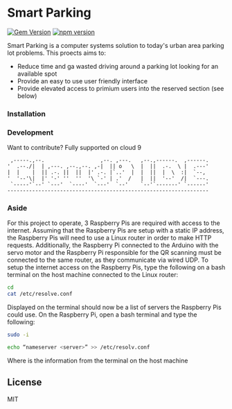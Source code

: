 # Smart Parking

[![Gem Version](https://badge.fury.io/rb/rails.svg)](https://badge.fury.io/rb/rails) [![npm version](https://badge.fury.io/js/angular.svg)](https://badge.fury.io/js/angular)

Smart Parking is a computer systems solution to today's urban area parking lot problems. This proects aims to:

  - Reduce time and ga wasted driving around a parking lot looking for an available spot
  - Provide an easy to use user friendly interface
  - Provide elevated access to primium users into the reserved section (see below)

### Installation


### Development

Want to contribute?
Fully supported on cloud 9 

     ,-----.,--.                  ,--. ,---.   ,--.,------.  ,------.
    '  .--./|  | ,---. ,--.,--. ,-|  || o   \  |  ||  .-.  \ |  .---'
    |  |    |  || .-. ||  ||  |' .-. |`..'  |  |  ||  |  \  :|  `--, 
    '  '--'\|  |' '-' ''  ''  '\ `-' | .'  /   |  ||  '--'  /|  `---.
     `-----'`--' `---'  `----'  `---'  `--'    `--'`-------' `------'
    ----------------------------------------------------------------- 


### Aside
For this project to operate, 3 Raspberry Pis are required with access to the internet. Assuming that the Raspberry Pis are setup with a static IP address, the Raspberry Pis will need to use a Linux router in order to make HTTP requests. Additionally, the Raspberry Pi connected to the Arduino with the servo motor and the Raspberry Pi responsible for the QR scanning must be connected to the same router, as they communicate via wired UDP. To setup the internet access on the Raspberry Pis, type the following on a bash terminal on the host machine connected to the Linux router:
```sh
cd 
cat /etc/resolve.conf
```
Displayed on the terminal should now be a list of servers the Raspberry Pis could use. On the Raspberry Pi, open a bash terminal and type the following:
```sh
sudo -i
```
```sh
echo “nameserver <server>” >> /etc/resolv.conf
```
Where <server> is the information from the terminal on the host machine


License
----

MIT
